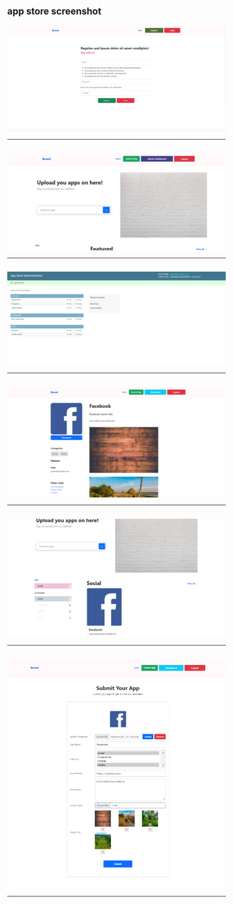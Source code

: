 ## app store screenshot

<img src="screenshot/register-font.png">

<hr>
<br>

<img src="screenshot/admin-font-available-page.png">

<hr>
<br>

<img src="screenshot/admin-login.png">

<hr>
<br>

<img src="screenshot/app-detail-page.png">

<hr>
<br>

<img src="screenshot/app-filter.png">

<hr>
<br>

<img src="screenshot/app-submit.png">

<hr>
<br>
